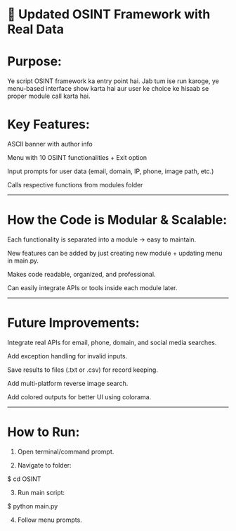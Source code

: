 # 🧩 Updated OSINT Framework with Real Data

# Purpose:
Ye script OSINT framework ka entry point hai. Jab tum ise run karoge, ye menu-based interface show karta hai aur user ke choice ke hisaab se proper module call karta hai.

# Key Features:

ASCII banner with author info

Menu with 10 OSINT functionalities + Exit option

Input prompts for user data (email, domain, IP, phone, image path, etc.)

Calls respective functions from modules folder

---

# How the Code is Modular & Scalable:

Each functionality is separated into a module → easy to maintain.

New features can be added by just creating new module + updating menu in main.py.

Makes code readable, organized, and professional.

Can easily integrate APIs or tools inside each module later.



---

# Future Improvements:

Integrate real APIs for email, phone, domain, and social media searches.

Add exception handling for invalid inputs.

Save results to files (.txt or .csv) for record keeping.

Add multi-platform reverse image search.

Add colored outputs for better UI using colorama.

---

# How to Run:

1. Open terminal/command prompt.


2. Navigate to folder:



$ cd OSINT

3. Run main script:



$ python main.py

4. Follow menu prompts.